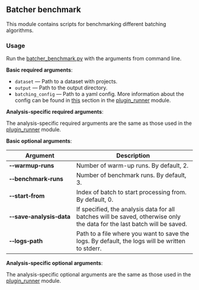 ## Batcher benchmark

This module contains scripts for benchmarking different batching algorithms.

### Usage

Run the [batcher_benchmark.py](batcher_benchmark.py) with the arguments from command line.

**Basic required arguments**:

- `dataset` — Path to a dataset with projects.
- `output` — Path to the output directory.
- `batching_config` — Path to a yaml config. More information about the config can be found in 
  [this](../../plugin_runner/README.md#batching-config) section in the [plugin_runner](../../plugin_runner) module.

**Analysis-specific required arguments**:

The analysis-specific required arguments are the same as those used in the [plugin_runner](../../plugin_runner) module.

**Basic optional arguments**:

| Argument                                         | Description                                                                                                              |
|--------------------------------------------------|--------------------------------------------------------------------------------------------------------------------------|
| **&#8209;&#8209;warmup&#8209;runs**              | Number of warm-up runs. By default, 2.                                                                                   |
| **&#8209;&#8209;benchmark&#8209;runs**           | Number of benchmark runs. By default, 3.                                                                                 |
| **&#8209;&#8209;start&#8209;from**               | Index of batch to start processing from. By default, 0.                                                                  |
| **&#8209;&#8209;save&#8209;analysis&#8209;data** | If specified, the analysis data for all batches will be saved, otherwise only the data for the last batch will be saved. |
| **&#8209;&#8209;logs&#8209;path**                | Path to a file where you want to save the logs. By default, the logs will be written to stderr.                          |

**Analysis-specific optional arguments**:

The analysis-specific optional arguments are the same as those used in the [plugin_runner](../../plugin_runner) module.
